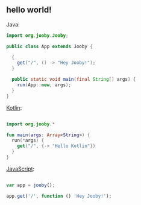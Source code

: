 ## hello world!

Java:

```java
import org.jooby.Jooby;

public class App extends Jooby {

  {
    get("/", () -> "Hey Jooby!");
  }

  public static void main(final String[] args) {
    run(App::new, args);
  }
}

```

[Kotlin](/jooby-lang-kotlin):

```kotlin

import org.jooby.*

fun main(args: Array<String>) {
  run(*args) {
    get("/", {-> "Hello Kotlin"})
  }
}

```

[JavaScript](/jooby-lang-js):

```js

var app = jooby();

app.get('/', function () 'Hey Jooby!');

```
